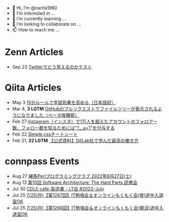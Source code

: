 - 👋 Hi, I’m @narita1980
- 👀 I’m interested in ...
- 🌱 I’m currently learning ...
- 💞️ I’m looking to collaborate on ...
- 📫 How to reach me ...

# Zenn Articles

<!-- profile updater begin: zenn -->
- Sep 23 [Twitterでどう見えるのかテスト](https://zenn.dev/narita1980/articles/cbb21f8d7f785752d6ac)
<!-- profile updater end: zenn -->

# Qiita Articles

<!-- profile updater begin: qiita -->
- May 3 [15分ルールで学習効果を高める（日本語訳）](https://qiita.com/narita1980/items/d0ad5246344fc6e4380f)
- Mar 4, **3 LGTM** [GitHubのプルリクエストでファイルツリーが表示されるようになりました（ベータ版機能）](https://qiita.com/narita1980/items/bee2c5232342a51e0415)
- Feb 27 [Instagram（インスタ）で1万人を超えたアカウントのフォロアー数、フォロー数を知るためには"?__a=1"を付与する](https://qiita.com/narita1980/items/630b7014fa893461b991)
- Feb 22 [Simple.cssチートシート](https://qiita.com/narita1980/items/fd2ccf0e91944aab9fd5)
- Feb 21, **22 LGTM** [【公式資料】GitLab社で学んだ最高の働き方](https://qiita.com/narita1980/items/d7d142c2bb6312cb9ad6)
<!-- profile updater end: qiita -->

# connpass Events

<!-- profile updater begin: connpass -->
- Aug 27 [練馬Perlプログラミングクラブ 2022年8月27日(土)](https://nerima-perlclub.connpass.com/event/254916/)
- Aug 13 [第10回 Software Architecture: The Hard Parts 読書会](https://javaee-study.connpass.com/event/254920/)
- Jul 30 [CDLE cafe-製造業 - LT会 #2022-July](https://jdla.connpass.com/event/252582/)
- Jul 25 [7/25(月)【第1267回】IT勉強会＆オンラインもくもく会(夜)途中入退室OK](https://no-genre-mokumoku.connpass.com/event/254912/)
- Jul 25 [7/25(月)【第1266回】IT勉強会＆オンラインもくもく会(朝活)途中入退室OK](https://no-genre-mokumoku.connpass.com/event/254911/)
<!-- profile updater end: connpass -->

<!---
narita1980/narita1980 is a ✨ special ✨ repository because its `README.md` (this file) appears on your GitHub profile.
You can click the Preview link to take a look at your changes.
--->

